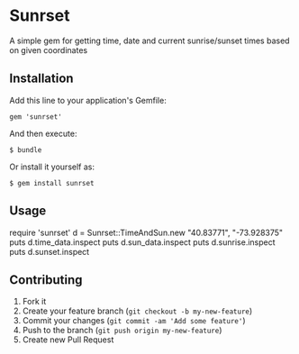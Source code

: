 # Sunrset

A simple gem for getting time, date and current sunrise/sunset times based on given coordinates

## Installation

Add this line to your application's Gemfile:

    gem 'sunrset'

And then execute:

    $ bundle

Or install it yourself as:

    $ gem install sunrset

## Usage

  require 'sunrset'
  d = Sunrset::TimeAndSun.new "40.83771", "-73.928375"
  puts d.time_data.inspect
  puts d.sun_data.inspect
  puts d.sunrise.inspect
  puts d.sunset.inspect

## Contributing

1. Fork it
2. Create your feature branch (`git checkout -b my-new-feature`)
3. Commit your changes (`git commit -am 'Add some feature'`)
4. Push to the branch (`git push origin my-new-feature`)
5. Create new Pull Request
